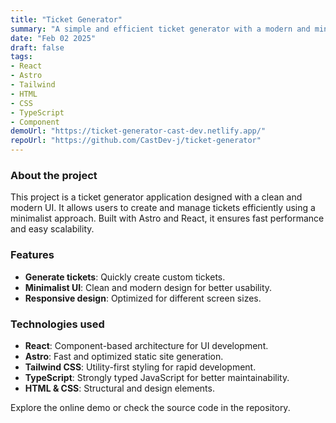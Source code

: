 ```yaml
---
title: "Ticket Generator"
summary: "A simple and efficient ticket generator with a modern and minimalist design."
date: "Feb 02 2025"
draft: false
tags:
- React
- Astro
- Tailwind
- HTML
- CSS
- TypeScript
- Component
demoUrl: "https://ticket-generator-cast-dev.netlify.app/"
repoUrl: "https://github.com/CastDev-j/ticket-generator"
---
```


### About the project  
This project is a ticket generator application designed with a clean and modern UI. It allows users to create and manage tickets efficiently using a minimalist approach. Built with Astro and React, it ensures fast performance and easy scalability.

### Features  
- **Generate tickets**: Quickly create custom tickets.  
- **Minimalist UI**: Clean and modern design for better usability.  
- **Responsive design**: Optimized for different screen sizes.  

### Technologies used  
- **React**: Component-based architecture for UI development.  
- **Astro**: Fast and optimized static site generation.  
- **Tailwind CSS**: Utility-first styling for rapid development.  
- **TypeScript**: Strongly typed JavaScript for better maintainability.  
- **HTML & CSS**: Structural and design elements.  

Explore the online demo or check the source code in the repository.

